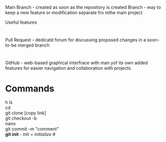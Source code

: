 Main Branch - created as soon as the repository is created
Branch - way to keep a new feature or modification separate fro mthe main project

Useful features
#

Pull Request - dedicatd forum for discussing proposed changes in a soon-to-be merged branch
#

GitHub - web-based graphical interfrace with man yof its own added features for easier navigation and collaboration with projects

#
<h1>Commands</h1>h
ls<br>
cd<br>
git clone [copy link]<br>
git checkout -b<br>
nano<br>
git commit -m "comment"<br>
<b>git init </b> - init = <i>initialize</i>
#
